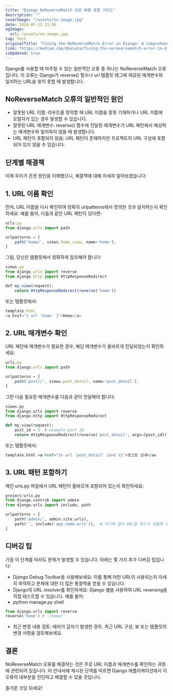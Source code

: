 ```yaml
---
title: "Django NoReverseMatch 오류 해결 종합 가이드"
description: ""
coverImage: "/assets/no-image.jpg"
date: 2024-07-13 21:56
ogImage: 
  url: /assets/no-image.jpg
tag: Tech
originalTitle: "Fixing the NoReverseMatch Error in Django: A Comprehensive Guide"
link: "https://medium.com/@kasata/fixing-the-noreversematch-error-in-django-a-comprehensive-guide-bbd74be4e5f4"
isUpdated: true
---
```




Django를 사용할 때 마주칠 수 있는 일반적인 오류 중 하나는 NoReverseMatch 오류입니다. 이 오류는 Django가 reverse() 함수나 url 템플릿 태그에 제공된 매개변수와 일치하는 URL을 찾지 못할 때 발생합니다.

## NoReverseMatch 오류의 일반적인 원인

- 잘못된 URL 이름: 라우트를 정의할 때 URL 이름을 잘못 기재하거나 URL 이름에 오탈자가 있는 경우 발생할 수 있습니다.
- 잘못된 URL 매개변수: reverse() 함수에 전달된 매개변수가 URL 패턴에서 예상하는 매개변수와 일치하지 않을 때 발생합니다.
- URL 패턴이 포함되지 않음: URL 패턴이 존재하지만 프로젝트의 URL 구성에 포함되어 있지 않을 수 있습니다.

## 단계별 해결책

<div class="content-ad"></div>

이제 우리가 흔한 원인을 이해했으니, 해결책에 대해 자세히 알아보겠습니다:

## 1. URL 이름 확인

먼저, URL 이름을 다시 확인하여 정확히 urlpatterns에서 정의한 것과 일치하는지 확인하세요. 예를 들어, 다음과 같은 URL 패턴이 있다면:

```js
urls.py
from django.urls import path

urlpatterns = [
    path('home/', views.home_view, name='home'),
]
```

<div class="content-ad"></div>

그럼, 당신은 템플릿에서 정확하게 참조해야 합니다:

```js
views.py
from django.urls import reverse
from django.http import HttpResponseRedirect

def my_view(request):
    return HttpResponseRedirect(reverse('home'))
```

또는 템플릿에서:

```js
template.html
<a href="{ url 'home' }">Home</a>
```

<div class="content-ad"></div>

## 2. URL 매개변수 확인

URL 패턴에 매개변수가 필요한 경우, 해당 매개변수가 올바르게 전달되었는지 확인하세요:

```js
urls.py
from django.urls import path

urlpatterns = [
    path('post//', views.post_detail, name='post_detail'),
]
```

그런 다음 필요한 매개변수를 다음과 같이 전달해야 합니다:

<div class="content-ad"></div>

```python
views.py
from django.urls import reverse
from django.http import HttpResponseRedirect

def my_view(request):
    post_id = 5  # example post ID
    return HttpResponseRedirect(reverse('post_detail', args=[post_id]))
```

또는 템플릿에서:

```html
template.html <a href="{% url 'post_detail' id=5 %}">포스트 상세</a>
```

## 3. URL 패턴 포함하기

<div class="content-ad"></div>

메인 urls.py 파일에서 URL 패턴이 올바르게 포함되어 있는지 확인하세요:

```python
project/urls.py
from django.contrib import admin
from django.urls import include, path

urlpatterns = [
    path('admin/', admin.site.urls),
    path('', include('app_name.urls')),  # 여기에 앱의 URL을 반드시 포함해 주세요
]
```

## 디버깅 팁

가끔 이 단계를 따라도 문제가 발생할 수 있습니다. 아래는 몇 가지 추가 디버깅 팁입니다:

<div class="content-ad"></div>

- Django Debug Toolbar을 사용해보세요: 이를 통해 어떤 URL이 사용되는지 자세히 파악하고 문제에 대한 더 많은 통찰력을 얻을 수 있습니다.
- Django의 URL resolver를 확인하세요: Django 쉘을 사용하여 URL reversing을 직접 테스트할 수 있습니다. 예를 들어:
- python manage.py shell

```python
from django.urls import reverse
reverse('home') # '/home/'
```

- 최근 변경 내용 검토: 에러가 갑자기 발생한 경우, 최근 URL 구성, 뷰 또는 템플릿의 변경 사항을 검토해보세요.

## 결론

NoReverseMatch 오류를 해결하는 것은 주로 URL 이름과 매개변수를 확인하는 과정에 관련되어 있습니다. 이 안내서에 제시된 단계를 따르면 Django 애플리케이션에서 이 오류의 대부분을 진단하고 해결할 수 있을 것입니다.

즐거운 코딩 되세요!
